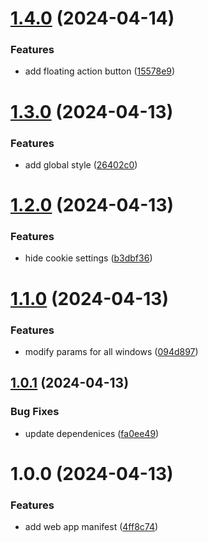 # [1.4.0](https://github.com/brckd/fancade-plus/compare/v1.3.0...v1.4.0) (2024-04-14)


### Features

* add floating action button ([15578e9](https://github.com/brckd/fancade-plus/commit/15578e99ca821fa9efa4419f594f87b2862ac990))

# [1.3.0](https://github.com/brckd/fancade-plus/compare/v1.2.0...v1.3.0) (2024-04-13)

### Features

- add global style
  ([26402c0](https://github.com/brckd/fancade-plus/commit/26402c0f561b08a380a7fbb5d394ab5e49f2bdb6))

# [1.2.0](https://github.com/brckd/fancade-plus/compare/v1.1.0...v1.2.0) (2024-04-13)

### Features

- hide cookie settings
  ([b3dbf36](https://github.com/brckd/fancade-plus/commit/b3dbf363d0e732717cf5802e05f2e2563e83b25c))

# [1.1.0](https://github.com/brckd/fancade-plus/compare/v1.0.1...v1.1.0) (2024-04-13)

### Features

- modify params for all windows
  ([094d897](https://github.com/brckd/fancade-plus/commit/094d8970495ccbdbe267492f57ef81195b202ad8))

## [1.0.1](https://github.com/brckd/fancade-plus/compare/v1.0.0...v1.0.1) (2024-04-13)

### Bug Fixes

- update dependenices
  ([fa0ee49](https://github.com/brckd/fancade-plus/commit/fa0ee491910c0705e032a168b528d23d3cb84dfa))

# 1.0.0 (2024-04-13)

### Features

- add web app manifest
  ([4ff8c74](https://github.com/brckd/fancade-plus/commit/4ff8c74cfb8c6952992f3484518738c97d339d45))
